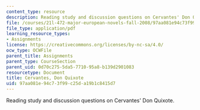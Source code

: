 ```yaml
---
content_type: resource
description: Reading study and discussion questions on Cervantes' Don Quixote.
file: /courses/21l-472-major-european-novels-fall-2008/97aa081e94c73f99c25da19b1c8415d7_cervantes.pdf
file_type: application/pdf
learning_resource_types:
- Assignments
license: https://creativecommons.org/licenses/by-nc-sa/4.0/
ocw_type: OCWFile
parent_title: Assignments
parent_type: CourseSection
parent_uid: 0d70c275-5da5-7710-95a8-b139d2901083
resourcetype: Document
title: Cervantes, Don Quixote
uid: 97aa081e-94c7-3f99-c25d-a19b1c8415d7
---
```

Reading study and discussion questions on Cervantes' Don Quixote.
